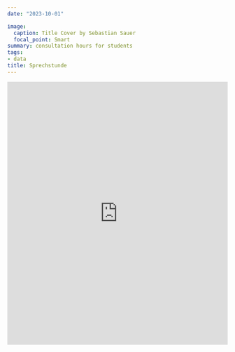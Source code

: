 ```yaml
---
date: "2023-10-01"

image:
  caption: Title Cover by Sebastian Sauer
  focal_point: Smart
summary: consultation hours for students
tags:
- data
title: Sprechstunde
---
```



<!-- Google Calendar Appointment Scheduling begin -->
<iframe src="https://calendar.google.com/calendar/appointments/schedules/AcZssZ1PtHhHNR5uw8TJnCoQPFB2NTmXbdq8D3crJNJv3JSvc6inYSyPQ_3SxZ4DHI8YIgwNVbd9pbdS?gv=true" style="border: 0" width="100%" height="600" frameborder="0"></iframe>
<!-- end Google Calendar Appointment Scheduling -->




